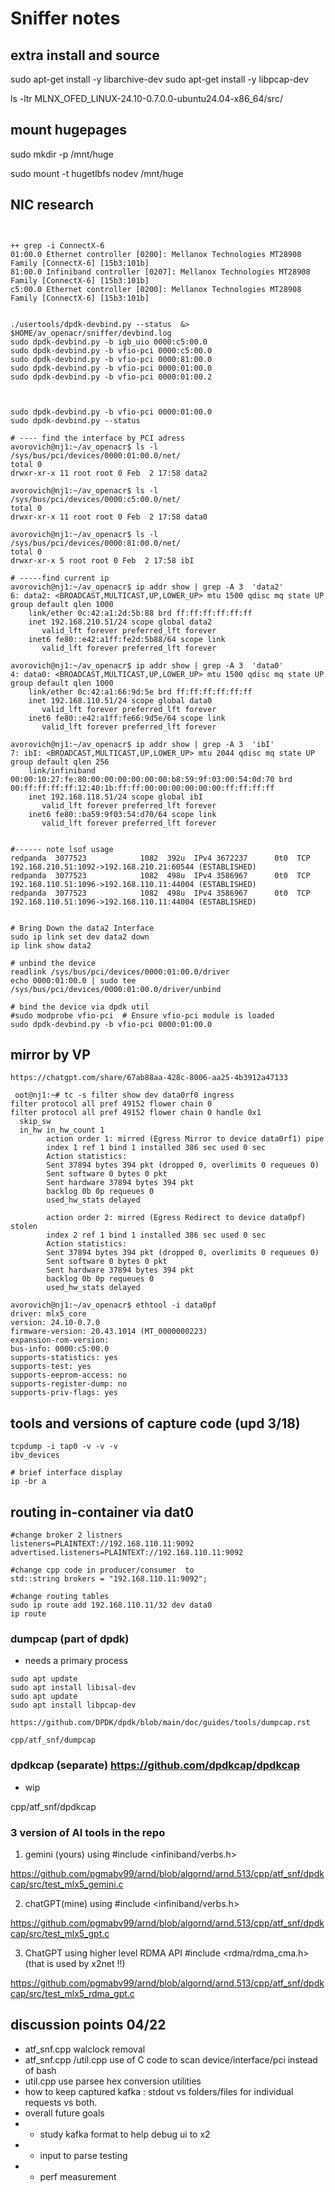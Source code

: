 
# Sniffer notes

## extra install and source
sudo apt-get install -y libarchive-dev 
sudo apt-get install -y libpcap-dev

ls -ltr MLNX_OFED_LINUX-24.10-0.7.0.0-ubuntu24.04-x86_64/src/
## mount hugepages
sudo mkdir -p /mnt/huge

sudo mount -t hugetlbfs nodev /mnt/huge
## NIC research 

```


++ grep -i ConnectX-6
01:00.0 Ethernet controller [0200]: Mellanox Technologies MT28908 Family [ConnectX-6] [15b3:101b]
81:00.0 Infiniband controller [0207]: Mellanox Technologies MT28908 Family [ConnectX-6] [15b3:101b]
c5:00.0 Ethernet controller [0200]: Mellanox Technologies MT28908 Family [ConnectX-6] [15b3:101b]


./usertools/dpdk-devbind.py --status  &> $HOME/av_openacr/sniffer/devbind.log
sudo dpdk-devbind.py -b igb_uio 0000:c5:00.0
sudo dpdk-devbind.py -b vfio-pci 0000:c5:00.0
sudo dpdk-devbind.py -b vfio-pci 0000:81:00.0
sudo dpdk-devbind.py -b vfio-pci 0000:01:00.0
sudo dpdk-devbind.py -b vfio-pci 0000:01:00.2 



sudo dpdk-devbind.py -b vfio-pci 0000:01:00.0
sudo dpdk-devbind.py --status

# ---- find the interface by PCI adress
avorovich@nj1:~/av_openacr$ ls -l /sys/bus/pci/devices/0000:01:00.0/net/
total 0
drwxr-xr-x 11 root root 0 Feb  2 17:58 data2

avorovich@nj1:~/av_openacr$ ls -l /sys/bus/pci/devices/0000:c5:00.0/net/
total 0
drwxr-xr-x 11 root root 0 Feb  2 17:58 data0

avorovich@nj1:~/av_openacr$ ls -l /sys/bus/pci/devices/0000:81:00.0/net/
total 0
drwxr-xr-x 5 root root 0 Feb  2 17:58 ibI

# -----find current ip
avorovich@nj1:~/av_openacr$ ip addr show | grep -A 3  'data2'
6: data2: <BROADCAST,MULTICAST,UP,LOWER_UP> mtu 1500 qdisc mq state UP group default qlen 1000
    link/ether 0c:42:a1:2d:5b:88 brd ff:ff:ff:ff:ff:ff
    inet 192.168.210.51/24 scope global data2
       valid_lft forever preferred_lft forever
    inet6 fe80::e42:a1ff:fe2d:5b88/64 scope link 
       valid_lft forever preferred_lft forever

avorovich@nj1:~/av_openacr$ ip addr show | grep -A 3  'data0'
4: data0: <BROADCAST,MULTICAST,UP,LOWER_UP> mtu 1500 qdisc mq state UP group default qlen 1000
    link/ether 0c:42:a1:66:9d:5e brd ff:ff:ff:ff:ff:ff
    inet 192.168.110.51/24 scope global data0
       valid_lft forever preferred_lft forever
    inet6 fe80::e42:a1ff:fe66:9d5e/64 scope link 
       valid_lft forever preferred_lft forever

avorovich@nj1:~/av_openacr$ ip addr show | grep -A 3  'ibI'
7: ibI: <BROADCAST,MULTICAST,UP,LOWER_UP> mtu 2044 qdisc mq state UP group default qlen 256
    link/infiniband 00:00:10:27:fe:80:00:00:00:00:00:00:b8:59:9f:03:00:54:0d:70 brd 00:ff:ff:ff:ff:12:40:1b:ff:ff:00:00:00:00:00:00:ff:ff:ff:ff
    inet 192.168.118.51/24 scope global ibI
       valid_lft forever preferred_lft forever
    inet6 fe80::ba59:9f03:54:d70/64 scope link 
       valid_lft forever preferred_lft forever


#------ note lsof usage
redpanda  3077523            1082  392u  IPv4 3672237      0t0  TCP 192.168.210.51:1092->192.168.210.21:60544 (ESTABLISHED)
redpanda  3077523            1082  498u  IPv4 3586967      0t0  TCP 192.168.110.51:1096->192.168.110.11:44004 (ESTABLISHED)
redpanda  3077523            1082  498u  IPv4 3586967      0t0  TCP 192.168.110.51:1096->192.168.110.11:44004 (ESTABLISHED)


# Bring Down the data2 Interface
sudo ip link set dev data2 down
ip link show data2

# unbind the device
readlink /sys/bus/pci/devices/0000:01:00.0/driver
echo 0000:01:00.0 | sudo tee /sys/bus/pci/devices/0000:01:00.0/driver/unbind

# bind the device via dpdk util
#sudo modprobe vfio-pci  # Ensure vfio-pci module is loaded
sudo dpdk-devbind.py -b vfio-pci 0000:01:00.0
```

 ## mirror  by VP
```
https://chatgpt.com/share/67ab88aa-428c-8006-aa25-4b3912a47133

 oot@nj1:~# tc -s filter show dev data0rf0 ingress
filter protocol all pref 49152 flower chain 0
filter protocol all pref 49152 flower chain 0 handle 0x1
  skip_sw
  in_hw in_hw_count 1
        action order 1: mirred (Egress Mirror to device data0rf1) pipe
        index 1 ref 1 bind 1 installed 386 sec used 0 sec
        Action statistics:
        Sent 37894 bytes 394 pkt (dropped 0, overlimits 0 requeues 0)
        Sent software 0 bytes 0 pkt
        Sent hardware 37894 bytes 394 pkt
        backlog 0b 0p requeues 0
        used_hw_stats delayed

        action order 2: mirred (Egress Redirect to device data0pf) stolen
        index 2 ref 1 bind 1 installed 386 sec used 0 sec
        Action statistics:
        Sent 37894 bytes 394 pkt (dropped 0, overlimits 0 requeues 0)
        Sent software 0 bytes 0 pkt
        Sent hardware 37894 bytes 394 pkt
        backlog 0b 0p requeues 0
        used_hw_stats delayed

 ```

 ```
 avorovich@nj1:~/av_openacr$ ethtool -i data0pf
driver: mlx5_core
version: 24.10-0.7.0
firmware-version: 20.43.1014 (MT_0000000223)
expansion-rom-version: 
bus-info: 0000:c5:00.0
supports-statistics: yes
supports-test: yes
supports-eeprom-access: no
supports-register-dump: no
supports-priv-flags: yes
 ```
 ##  tools and versions of capture code (upd 3/18)
 ```
 tcpdump -i tap0 -v -v -v
ibv_devices

# brief interface display 
ip -br a 
```
 ##  routing in-container via dat0
 ```
#change broker 2 listners
listeners=PLAINTEXT://192.168.110.11:9092
advertised.listeners=PLAINTEXT://192.168.110.11:9092

#change cpp code in producer/consumer  to 
std::string brokers = "192.168.110.11:9092";

#change routing tables  
sudo ip route add 192.168.110.11/32 dev data0
ip route 
```


 ### dumpcap (part of dpdk)
 - needs a primary process
```
sudo apt update
sudo apt install libisal-dev
sudo apt update
sudo apt install libpcap-dev

https://github.com/DPDK/dpdk/blob/main/doc/guides/tools/dumpcap.rst

cpp/atf_snf/dumpcap

```

 ### dpdkcap (separate) https://github.com/dpdkcap/dpdkcap
 - wip

cpp/atf_snf/dpdkcap


 ### 3 version of AI tools in the repo


1. gemini (yours)  using  #include <infiniband/verbs.h>

https://github.com/pgmabv99/arnd/blob/algornd/arnd.513/cpp/atf_snf/dpdkcap/src/test_mlx5_gemini.c

2. chatGPT(mine) using  #include <infiniband/verbs.h>

https://github.com/pgmabv99/arnd/blob/algornd/arnd.513/cpp/atf_snf/dpdkcap/src/test_mlx5_gpt.c

3. ChatGPT using higher level RDMA API #include <rdma/rdma_cma.h> (that is used by x2net !!)

https://github.com/pgmabv99/arnd/blob/algornd/arnd.513/cpp/atf_snf/dpdkcap/src/test_mlx5_rdma_gpt.c



## discussion points 04/22
- atf_snf.cpp walclock removal
- atf_snf.cpp /util.cpp use of C code to scan device/interface/pci instead of bash 
- util.cpp use parsee hex conversion utilities
- how to keep captured kafka : stdout  vs folders/files for individual  requests vs both.  
- overall future goals
 - - study kafka format to help debug ui to x2
 - - input to parse testing
 - - perf measurement
 